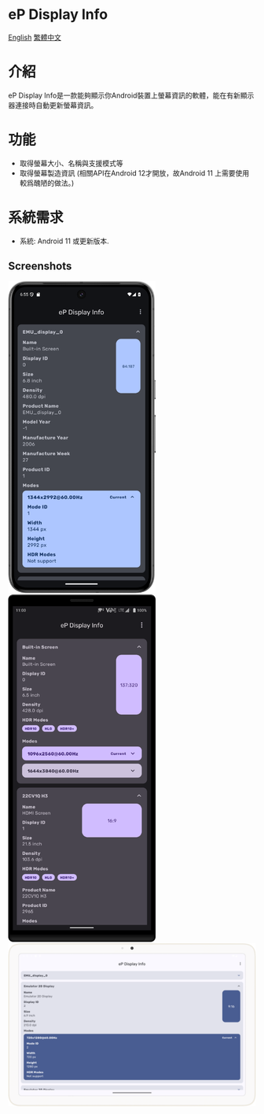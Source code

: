 # eP Display Info
[English](Readme.md) [繁體中文](Readme_tc.md)
# 介紹
eP Display Info是一款能夠顯示你Android裝置上螢幕資訊的軟體，能在有新顯示器連接時自動更新螢幕資訊。

# 功能
* 取得螢幕大小、名稱與支援模式等
* 取得螢幕製造資訊 
(相關API在Android 12才開放，故Android 11 上需要使用較爲醜陋的做法。)

# 系統需求
* 系統: Android 11 或更新版本.

## Screenshots
<img src="images/ePDisplayInfo_Pixel8Pro.png" width="300"/>
<img src="images/ePDisplayInfo_Xperia1.png" width="300"/>
<br/>
<img src="images/ePDisplayInfo_PixelTablet.png" width="600"/>